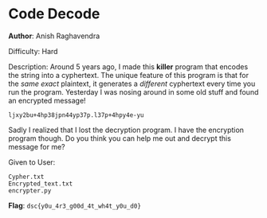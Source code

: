 # Code Decode

**Author**: Anish Raghavendra

Difficulty: Hard

Description:
Around 5 years ago, I made this <b>killer</b> program that encodes the string into a cyphertext. The unique feature
of this program is that for the <i>same exact</i> plaintext, it generates a <i>different</i> cyphertext every time
you run the program. Yesterday I was nosing around in some old stuff and found an encrypted message!

    ljxy2bu+4hp38jpn44yp37p.l37p+4hpy4e-yu

Sadly I realized that I lost the decryption program. I have the encryption program though. Do you think you can help
me out and decrypt this message for me?

Given to User:

    Cypher.txt
    Encrypted_text.txt
    encrypter.py

**Flag**: `dsc{y0u_4r3_g00d_4t_wh4t_y0u_d0}`
